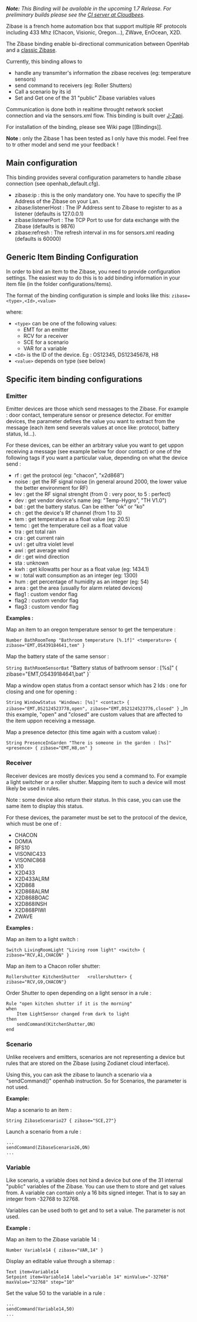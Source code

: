 _**Note:** This Binding will be available in the upcoming 1.7 Release. For preliminary builds please see the [CI server at Cloudbees](https://openhab.ci.cloudbees.com/job/openHAB/)._


Zibase is a french home automation box that support multiple RF protocols including 433 Mhz (Chacon, Visionic, Oregon...), ZWave, EnOcean, X2D.

The Zibase binding enable bi-directional communication between OpenHab and a [classic Zibase](http://www.zodianet.com/toolbox-zibase/zibase-classic.html).

Currently, this binding allows to 
- handle any transmiter's information the zibase receives (eg: temperature sensors)
- send command to receivers (eg: Roller Shutters)
- Call a scenario by its id
- Set and Get one of the 31 "public" Zibase variables values


Communication is done both in realtime throught network socket connection and via the sensors.xml flow. This binding is built over [J-Zapi](https://code.google.com/p/j-zapi/).

For installation of the binding, please see Wiki page [[Bindings]].

**Note :** only the Zibase 1 has been tested as I only have this model. Feel free to tr other model and send me your feedback !

## Main configuration

This binding provides several configuration parameters to handle zibase connection (see openhab_default.cfg).
- zibase:ip : this is the only mandatory one. You have to specifiy the IP Address of the Zibase on your Lan.
- zibase:listenerHost : The IP Address sent to Zibase to register to as a listener (defaults is 127.0.0.1)
- zibase:listenerPort : The TCP Port to use for data exchange with the Zibase (defaults is 9876)
- zibase:refresh : The refresh interval in ms for sensors.xml reading (defaults is 60000)

## Generic Item Binding Configuration

In order to bind an item to the Zibase, you need to provide configuration settings. The easiest way to do this is to add binding information in your item file (in the folder configurations/items). 

The format of the binding configuration is simple and looks like this:
    `zibase=<type>,<Id>,<value>`

where:
- `<type>` can be one of the following values:
  - EMT for an emitter
  - RCV for a receiver
  - SCE for a scenario
  - VAR for a variable
- `<Id>` is the ID of the device. Eg : OS12345, DS12345678, H8
- `<value>` depends on type (see below)

## Specific item binding configurations
### Emitter
Emitter devices are those which send messages to the Zibase. For example : door contact, temperature sensor or presence detector.
For emitter devices, the <value> parameter defines the value you want to extract from the message (each item send severals values at once like: protocol, battery status, Id...).

For these devices, <value> can be either an arbitrary value you want to get uppon receiving a message (see example below for door contact) or one of the following tags if you want a particular value, depending on what the device send :
* rf : get the protocol (eg: "chacon", "x2d868")
* noise : get the RF signal noise (in general around 2000, the lower value the better environment for RF)
* lev : get the RF signal strenght (from 0 : very poor, to 5 : perfect)
* dev : get vendor device's name (eg: "Temp-Hygro", "TH V1.0")
* bat : get the battery status. Can be either "ok" or "ko"
* ch : get the device's Rf channel (from 1 to 3)
* tem : get temperature as a float value (eg: 20.5) 
* temc : get the temperature ceil as a float value
* tra : get total rain
* cra : get current rain
* uvl : get ultra violet level
* awi : get average wind
* dir : get wind direction
* sta : unknown
* kwh : get kilowatts per hour as a float value (eg: 1434.1) 
* w : total watt consumption as an integer (eg: 1300)
* hum : get percentage of humidity as an integer (eg: 54) 
* area : get the area (usually for alarm related devices)
* flag1 : custom vendor flag
* flag2 : custom vendor flag
* flag3 : custom vendor flag

__Examples :__

Map an item to an oregon temperature sensor to get the temperature :

`Number BathRoomTemp "Bathroom temperature [%.1f]" <temperature> { zibase="EMT,OS439184641,tem" }`

Map the battery state of the same sensor :

`String BathRoomSensorBat` "Battery status of bathroom sensor : [%s]" { zibase="EMT,OS439184641,bat" }`

Map a window open status from a contact sensor which has 2 Ids : one for closing and one for opening :

`String WindowStatus "Windows: [%s]" <contact> { zibase="EMT,DS2124523778,open", zibase="EMT,DS2124523776,closed" }`
_In this example, "open" and "closed" are custom values that are affected to the item uppon receiving a message.

Map a presence detector (this time again with a custom value) :

`String PresenceInGarden "There is someone in the garden : [%s]" <presence> { zibase="EMT,H8,on" }`

### Receiver
Receiver devices are mostly devices you send a command to. For example a light switcher or a roller shutter. Mapping item to such a device will most likely be used in rules.

Note : some device also return their status. In this case, you can use the same item to display this status. 

For these devices, the parameter <value> must be set to the protocol of the device, which must be one of :
* CHACON
* DOMIA
* RFS10
* VISONIC433
* VISONIC868
* X10
* X2D433
* X2D433ALRM
* X2D868
* X2D868ALRM
* X2D868BOAC
* X2D868INSH
* X2D868PIWI
* ZWAVE

__Examples :__

Map an item to a light switch :

`Switch LivingRoomLight "Living room light" <switch> { zibase="RCV,A1,CHACON" } `

Map an item to a Chacon roller shutter:

`Rollershutter KitchenShutter	<rollershutter>	{ zibase="RCV,G9,CHACON"}`

Order Shutter to open depending on a light sensor in a rule :

    Rule "open kitchen shutter if it is the morning"
    when
        Item LightSensor changed from dark to light
    then   
        sendCommand(KitchenShutter,ON)
    end

### Scenario
Unlike receivers and emitters, scenarios are not representing a device but rules that are stored on the Zibase (using Zodianet cloud interface).

Using this, you can ask the zibase to launch a scenario via a "sendCommand()" openhab instruction. So for Scenarios, the <value> parameter is not used.

__Example:__

Map a scenario to an item :

`String ZibaseScenario27 { zibase="SCE,27"} `

Launch a scenario from a rule :

    ...
    sendCommand(ZibaseScenario26,ON)
    ...

### Variable
Like scenario, a variable does not bind a device but one of the 31 internal "public" variables of the Zibase. You can use them to store and get values from. A variable can contain only a 16 bits signed integer. That is to say an integer from -32768 to 32768.

Variables can be used both to get and to set a value. The <value> parameter is not used.

__Example :__

Map an item to the Zibase variable 14 :

`Number Variable14 { zibase="VAR,14" } `

Display an editable value through a sitemap :

    Text item=Variable14
    Setpoint item=Variable14 label="variable 14" minValue="-32768" maxValue="32768" step="10"

Set the value 50 to the variable in a rule :

    ...
    sendCommand(Variable14,50)
    ...